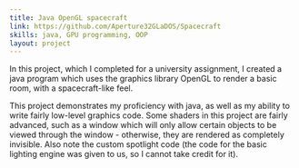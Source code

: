 ```yaml
---
title: Java OpenGL spacecraft
link: https://github.com/Aperture32GLaDOS/Spacecraft
skills: java, GPU programming, OOP
layout: project
---
```

In this project, which I completed for a university assignment, I created a java program which uses the graphics library OpenGL to render a basic room, with a spacecraft-like feel.

This project demonstrates my proficiency with java, as well as my ability to write fairly low-level graphics code. Some shaders in this project are fairly advanced, such as a window which will only allow certain objects to be viewed through the window - otherwise, they are rendered as completely invisible. Also note the custom spotlight code (the code for the basic lighting engine was given to us, so I cannot take credit for it).
